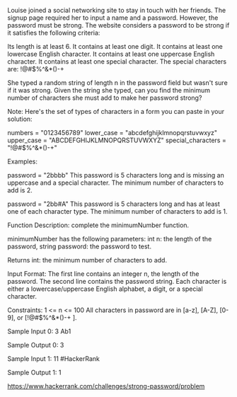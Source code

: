Louise joined a social networking site to stay in touch with her friends.
The signup page required her to input a name and a password.
However, the password must be strong.
The website considers a password to be strong if it satisfies the following criteria:

Its length is at least 6.
It contains at least one digit.
It contains at least one lowercase English character.
It contains at least one uppercase English character.
It contains at least one special character. The special characters are: !@#$%^&*()-+

She typed a random string of length n in the password field but wasn't sure if it was strong.
Given the string she typed, can you find the minimum number of characters she must add
to make her password strong?

Note: Here's the set of types of characters in a form you can paste in your solution:

numbers = "0123456789"
lower_case = "abcdefghijklmnopqrstuvwxyz"
upper_case = "ABCDEFGHIJKLMNOPQRSTUVWXYZ"
special_characters = "!@#$%^&*()-+"

Examples:

password = "2bbbb"
This password is 5 characters long and is missing an uppercase and a special character.
The minimum number of characters to add is 2.

password = "2bb#A"
This password is 5 characters long and has at least one of each character type.
The minimum number of characters to add is 1.

Function Description: complete the minimumNumber function.

minimumNumber has the following parameters:
int n: the length of the password,
string password: the password to test.

Returns int: the minimum number of characters to add.

Input Format:
The first line contains an integer n, the length of the password.
The second line contains the password string.
Each character is either a lowercase/uppercase English alphabet, a digit, or a special character.

Constraints:
1 <= n <= 100
All characters in password are in [a-z], [A-Z], [0-9], or [!@#$%^&*()-+ ].

Sample Input 0:
3
Ab1

Sample Output 0:
3

Sample Input 1:
11
#HackerRank

Sample Output 1:
1

https://www.hackerrank.com/challenges/strong-password/problem
